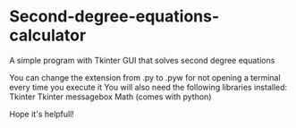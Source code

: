# Second-degree-equations-calculator
A simple program with Tkinter GUI that solves second degree equations

You can change the extension from .py to .pyw for not opening a terminal every time you execute it
You will also need the following libraries installed:
  Tkinter
  Tkinter messagebox
  Math (comes with python)
  
Hope it's helpfull!
